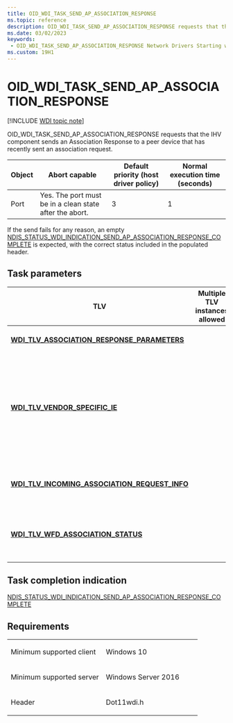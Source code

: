 ```yaml
---
title: OID_WDI_TASK_SEND_AP_ASSOCIATION_RESPONSE
ms.topic: reference
description: OID_WDI_TASK_SEND_AP_ASSOCIATION_RESPONSE requests that the IHV component sends an Association Response to a peer device that has recently sent an association request.
ms.date: 03/02/2023
keywords:
 - OID_WDI_TASK_SEND_AP_ASSOCIATION_RESPONSE Network Drivers Starting with Windows Vista
ms.custom: 19H1
---
```


# OID\_WDI\_TASK\_SEND\_AP\_ASSOCIATION\_RESPONSE

[!INCLUDE [WDI topic note](../includes/wdi-version-warning.md)]


OID\_WDI\_TASK\_SEND\_AP\_ASSOCIATION\_RESPONSE requests that the IHV component sends an Association Response to a peer device that has recently sent an association request.

| Object | Abort capable                                           | Default priority (host driver policy) | Normal execution time (seconds) |
|--------|---------------------------------------------------------|---------------------------------------|---------------------------------|
| Port   | Yes. The port must be in a clean state after the abort. | 3                                     | 1                               |

 

If the send fails for any reason, an empty [NDIS\_STATUS\_WDI\_INDICATION\_SEND\_AP\_ASSOCIATION\_RESPONSE\_COMPLETE](ndis-status-wdi-indication-send-ap-association-response-complete.md) is expected, with the correct status included in the populated header.

## Task parameters


| TLV                                                                                                      | Multiple TLV instances allowed | Optional | Description                                                                                                      |
|----------------------------------------------------------------------------------------------------------|--------------------------------|----------|------------------------------------------------------------------------------------------------------------------|
| [**WDI\_TLV\_ASSOCIATION\_RESPONSE\_PARAMETERS**](./wdi-tlv-association-response-parameters.md)      |                                |          | Association response parameters.                                                                                 |
| [**WDI\_TLV\_VENDOR\_SPECIFIC\_IE**](./wdi-tlv-vendor-specific-ie.md)                                |                                | X        | Additional IEs that the port must append to Association Response IE set before sending response to peer adapter. |
| [**WDI\_TLV\_INCOMING\_ASSOCIATION\_REQUEST\_INFO**](./wdi-tlv-incoming-association-request-info.md) |                                |          | Information about the incoming association request.                                                              |
| [**WDI\_TLV\_WFD\_ASSOCIATION\_STATUS**](./wdi-tlv-wfd-association-status.md)                        |                                | X        | The Status value to set when the association request is denied.                                                  |

 

## Task completion indication


[NDIS\_STATUS\_WDI\_INDICATION\_SEND\_AP\_ASSOCIATION\_RESPONSE\_COMPLETE](ndis-status-wdi-indication-send-ap-association-response-complete.md)

## Requirements

<table>
<colgroup>
<col width="50%" />
<col width="50%" />
</colgroup>
<tbody>
<tr class="odd">
<td><p>Minimum supported client</p></td>
<td><p>Windows 10</p></td>
</tr>
<tr class="even">
<td><p>Minimum supported server</p></td>
<td><p>Windows Server 2016</p></td>
</tr>
<tr class="odd">
<td><p>Header</p></td>
<td>Dot11wdi.h</td>
</tr>
</tbody>
</table>

 

